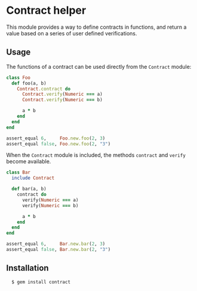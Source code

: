 # Contract helper

This module provides a way to define contracts in functions, and
return a value based on a series of user defined verifications.

## Usage

The functions of a contract can be used directly from the
`Contract` module:

``` ruby
class Foo
  def foo(a, b)
    Contract.contract do
      Contract.verify(Numeric === a)
      Contract.verify(Numeric === b)

      a * b
    end
  end
end

assert_equal 6,     Foo.new.foo(2, 3)
assert_equal false, Foo.new.foo(2, "3")
```

When the `Contract` module is included, the methods `contract` and
`verify` become available.

``` ruby
class Bar
  include Contract

  def bar(a, b)
    contract do
      verify(Numeric === a)
      verify(Numeric === b)

      a * b
    end
  end
end

assert_equal 6,     Bar.new.bar(2, 3)
assert_equal false, Bar.new.bar(2, "3")
```

## Installation

      $ gem install contract
